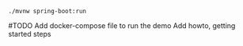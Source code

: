 
```
./mvnw spring-boot:run
```

#TODO
Add docker-compose file to run the demo
Add howto, getting started steps